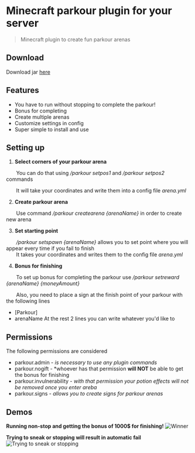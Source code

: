 # Minecraft parkour plugin for your server
 > Minecraft plugin to create fun parkour arenas
 
 ## Download
 
 Download jar [here](Parkour.jar)
 
 
 ## Features
 
 - You have to run without stopping to complete the parkour!
 - Bonus for completing
 - Create multiple arenas
 - Customize settings in config
 - Super simple to install and use
 
 ## Setting up
 
 
 1. **Select corners of your parkour arena**  
   
   &nbsp;&nbsp;&nbsp;&nbsp;&nbsp;&nbsp;
   You can do that using */parkour setpos1* and */parkour setpos2* commands  
   
   &nbsp;&nbsp;&nbsp;&nbsp;&nbsp;&nbsp;
   It will take your coordinates and write them into a config file *arena.yml*
   
 2. **Create parkour arena**  
   
   &nbsp;&nbsp;&nbsp;&nbsp;&nbsp;&nbsp;
   Use command */parkour createarena {arenaName}* in order to create new arena
   
 3. **Set starting point**  
   
   &nbsp;&nbsp;&nbsp;&nbsp;&nbsp;&nbsp;
   */parkour setspawn {arenaName}* allows you to set point where you will appear every time if you fail to finish  
   &nbsp;&nbsp;&nbsp;&nbsp;&nbsp;&nbsp;
   It takes your coordinates and writes them to the config file *arena.yml*
   
 4. **Bonus for finishing**  
   
 &nbsp;&nbsp;&nbsp;&nbsp;&nbsp;&nbsp;
 To set up bonus for completing the parkour use */parkour setreward {arenaName} {moneyAmount}*  
 
  &nbsp;&nbsp;&nbsp;&nbsp;&nbsp;&nbsp;
  Also, you need to place a sign at the finish point of your parkour with the following lines  
  - [Parkour]
  - arenaName
  At the rest 2 lines you can write whatever you'd like to
  
 ## Permissions
 
The following permissions are considered
- parkour.admin - *is necessary to use any plugin commands* 
- parkour.nogift - *whoever has that permission **will NOT** be able to get the bonus for finishing
- parkour.invulnerability - *with that permission your potion effects will not be removed once you enter areba*
- parkour.signs - *allows you to create signs for parkour arenas*


 ## Demos
 
 **Running non-stop and getting the bonus of 1000$ for finishing!**
 ![Winner](success.gif)
 
 **Trying to sneak or stopping will result in automatic fail**
 ![Trying to sneak or stopping](fail.gif)
